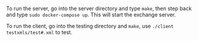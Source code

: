 To run the server, go into the server directory and type `make`, then step back and type `sudo docker-compose up`.
This will start the exchange server.

To run the client, go into the testing directory and `make`, use `./client testxmls/test#.xml` to test.
